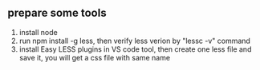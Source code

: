 ## prepare some tools
1. install node
2. run npm install -g less, then verify less verion by "lessc -v" command
3. install Easy LESS plugins in VS code tool, then create one less file and save it, you will get a css file with same name